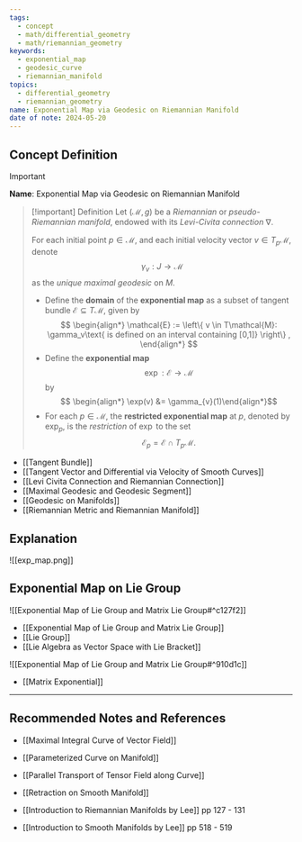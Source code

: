 ```yaml
---
tags:
  - concept
  - math/differential_geometry
  - math/riemannian_geometry
keywords:
  - exponential_map
  - geodesic_curve
  - riemannian_manifold
topics:
  - differential_geometry
  - riemannian_geometry
name: Exponential Map via Geodesic on Riemannian Manifold
date of note: 2024-05-20
---
```


## Concept Definition

>[!important]
>**Name**: Exponential Map via Geodesic on Riemannian Manifold

>[!important] Definition
>Let $(\mathcal{M}, g)$ be a *Riemannian* or *pseudo-Riemannian manifold*, endowed with its *Levi-Civita connection* $\nabla$.
>
>For each initial point $p\in \mathcal{M}$, and each initial velocity vector $v\in T_{p}\mathcal{M}$, denote $$\gamma_{v}: J \to \mathcal{M}$$ as the *unique maximal geodesic* on $M$.
>
>
>-  Define the **domain** of the **exponential map** as a subset of tangent bundle $\mathcal{E} \subseteq  T\mathcal{M}$, given by 
>$$
> \begin{align*}
> \mathcal{E} := \left\{ v \in T\mathcal{M}: \gamma_v\text{ is defined on an interval containing [0,1]} \right\} ,
> \end{align*}
>$$ 
>- Define the **exponential map** $$\exp: \mathcal{E} \rightarrow \mathcal{M}$$ by $$  \begin{align*} \exp(v)  &= \gamma_{v}(1)\end{align*}$$ 
>- For each $p \in \mathcal{M}$, the **restricted exponential map** at $p$, denoted by $\exp_p$, is the *restriction* of $\exp$ to the set $$\mathcal{E}_p = \mathcal{E} \cap T_{p}\mathcal{M}.$$

- [[Tangent Bundle]]
- [[Tangent Vector and Differential via Velocity of Smooth Curves]]
- [[Levi Civita Connection and Riemannian Connection]]
- [[Maximal Geodesic and Geodesic Segment]]
- [[Geodesic on Manifolds]]
- [[Riemannian Metric and Riemannian Manifold]]


## Explanation


![[exp_map.png]]



## Exponential Map on Lie Group

![[Exponential Map of Lie Group and Matrix Lie Group#^c127f2]]

- [[Exponential Map of Lie Group and Matrix Lie Group]]
- [[Lie Group]]
- [[Lie Algebra as Vector Space with Lie Bracket]]

![[Exponential Map of Lie Group and Matrix Lie Group#^910d1c]]

- [[Matrix Exponential]]


-----------
##  Recommended Notes and References


- [[Maximal Integral Curve of Vector Field]]
- [[Parameterized Curve on Manifold]]
- [[Parallel Transport of Tensor Field along Curve]]

- [[Retraction on Smooth Manifold]]




- [[Introduction to Riemannian Manifolds by Lee]] pp 127 - 131
- [[Introduction to Smooth Manifolds by Lee]] pp 518 - 519